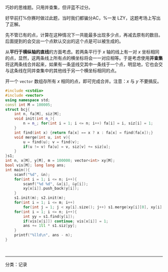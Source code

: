   
  
巧妙的思维题。只用并查集，但评蓝不过分。  
  
好早前打%你赛时做过此题，当时我们都骗分AC，%一发 LZY，这题考场上写出了正解。  
  
先不管已有的点，计算在这种情况下一共能最多出现多少点，再减去原有的数目。后面提到的会交出一个点默认交出的这个点是可以被生成的。  
  
从**平行于横纵轴的直线**的方面考虑。若两条平行于 $x$ 轴的线上有一对 $x$ 坐标相同的点，显然，这两条线上所有点的横坐标将会一一对应相等。于是考虑使用**并查集**将这两条线合并起来，如果有一条竖线交其中一条线于一个点，明显地，它也会交与这条线在同并查集中的其他线于另一个横坐标相同的点。  
  
开一个 `vector` 数组存所有 $x$ 相同的点，即可完成合并。注意：$x$ 与 $y$ 不要搞反。  
```cpp  
#include <cstdio>  
#include <vector>  
using namespace std;  
const int M = 100005;  
struct bcj{  
    int n, fa[M], siz[M];  
    void init(int n_){  
        n = n_; for(int i = 1; i <= n; i++) fa[i] = i, siz[i] = 1;  
    }  
    int find(int x) {return fa[x] == x ? x : fa[x] = find(fa[x]);}  
    void merge(int u, int v){  
        u = find(u); v = find(v);  
        if(u != v) fa[u] = v, siz[v] += siz[u];  
    }  
}s1;  
int n, x[M], y[M], m = 100000; vector<int> xy[M];  
bool vis[M]; long long ans;  
int main(){  
    scanf("%d", &n);  
    for(int i = 1; i <= n; i++){  
        scanf("%d %d", &x[i], &y[i]);  
        xy[x[i]].push_back(y[i]);  
    }  
    s1.init(m); s2.init(m);  
    for(int i = 1; i <= m; i++)  
        for(int j = 1; j < xy[i].size(); j++) s1.merge(xy[i][0], xy[i][j]);  
    for(int i = 1; i <= n; i++){  
        int yy = s1.find(y[i]);  
        if(vis[x[i]]) continue; vis[x[i]] = 1;  
        ans += 1ll * s1.siz[yy];  
    }  
    printf("%lld\n", ans - n);  
}  
```  
<br>  
  

-----
分类：记录